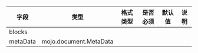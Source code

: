 | 字段 | 类型 | 格式类型 | 是否必须 | 默认值 | 说明 |
|---|---|---|---|---|---|
| blocks |  |  |  |  |
| metaData | mojo.document.MetaData |  |  |  |
